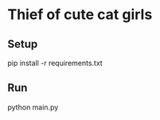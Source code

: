 # Thief of cute cat girls

## Setup

  pip install -r requirements.txt

## Run

  python main.py <Number of threads>
